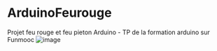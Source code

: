 # ArduinoFeurouge
Projet feu rouge et feu pieton Arduino - TP de la formation arduino sur Funmooc
![image](https://user-images.githubusercontent.com/47893532/110855186-5401e080-82b6-11eb-8e46-f8b077d7372c.png)
